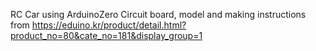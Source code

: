 RC Car using ArduinoZero Circuit board, model and making instructions from https://eduino.kr/product/detail.html?product_no=80&cate_no=181&display_group=1 
